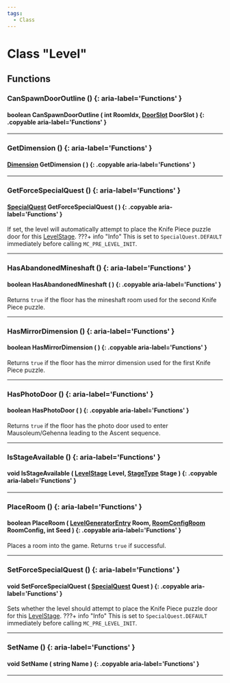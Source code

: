 ```yaml
---
tags:
  - Class
---
```

# Class "Level"

## Functions

### CanSpawnDoorOutline () {: aria-label='Functions' }
#### boolean CanSpawnDoorOutline ( int RoomIdx, [DoorSlot](https://wofsauge.github.io/IsaacDocs/rep/enums/DoorSlot.html) DoorSlot ) {: .copyable aria-label='Functions' }

___
### GetDimension () {: aria-label='Functions' }
#### [Dimension](enums/Dimension.md) GetDimension ( ) {: .copyable aria-label='Functions' }

___
### GetForceSpecialQuest () {: aria-label='Functions' }
#### [SpecialQuest](enums/SpecialQuest.md) GetForceSpecialQuest ( ) {: .copyable aria-label='Functions' }
If set, the level will automatically attempt to place the Knife Piece puzzle door for this [LevelStage](https://wofsauge.github.io/IsaacDocs/rep/enums/LevelStage.html).
???+ info "Info"
	This is set to `SpecialQuest.DEFAULT` immediately before calling `MC_PRE_LEVEL_INIT`.

___
### HasAbandonedMineshaft () {: aria-label='Functions' }
#### boolean HasAbandonedMineshaft ( ) {: .copyable aria-label='Functions' }
Returns `true` if the floor has the mineshaft room used for the second Knife Piece puzzle.

___
### HasMirrorDimension () {: aria-label='Functions' }
#### boolean HasMirrorDimension ( ) {: .copyable aria-label='Functions' }
Returns `true` if the floor has the mirror dimension used for the first Knife Piece puzzle.

___
### HasPhotoDoor () {: aria-label='Functions' }
#### boolean HasPhotoDoor ( ) {: .copyable aria-label='Functions' }
Returns `true` if the floor has the photo door used to enter Mausoleum/Gehenna leading to the Ascent sequence.

___
### IsStageAvailable () {: aria-label='Functions' }
#### void IsStageAvailable ( [LevelStage](https://wofsauge.github.io/IsaacDocs/rep/enums/LevelStage.html) Level, [StageType](https://wofsauge.github.io/IsaacDocs/rep/enums/StageType.html) Stage ) {: .copyable aria-label='Functions' }

___
### PlaceRoom () {: aria-label='Functions' }
#### boolean PlaceRoom ( [LevelGeneratorEntry](LevelGeneratorEntry.md) Room, [RoomConfigRoom](https://wofsauge.github.io/IsaacDocs/rep/RoomConfig_Room.html) RoomConfig, int Seed ) {: .copyable aria-label='Functions' }
Places a room into the game. Returns `true` if successful.

___
### SetForceSpecialQuest () {: aria-label='Functions' }
#### void SetForceSpecialQuest ( [SpecialQuest](enums/SpecialQuest.md) Quest ) {: .copyable aria-label='Functions' }
Sets whether the level should attempt to place the Knife Piece puzzle door for this [LevelStage](https://wofsauge.github.io/IsaacDocs/rep/enums/LevelStage.html).
???+ info "Info"
	This is set to `SpecialQuest.DEFAULT` immediately before calling `MC_PRE_LEVEL_INIT`.

___
### SetName () {: aria-label='Functions' }
#### void SetName ( string Name ) {: .copyable aria-label='Functions' }

___
